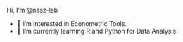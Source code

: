 Hi, I’m @nasz-lab
- 👀 I’m interested in Econometric Tools.
- 🌱 I’m currently learning R and Python for Data Analysis
<!---
nasz-lab/nasz-lab is a ✨ special ✨ repository because its `README.md` (this file) appears on your GitHub profile.
You can click the Preview link to take a look at your changes.
--->

